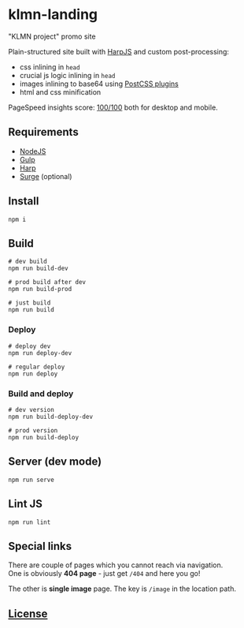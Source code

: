 # klmn-landing

"KLMN project" promo site

Plain-structured site built with [HarpJS](http://harpjs.com/) and custom post-processing:  
- css inlining in `head`
- crucial js logic inlining in `head`
- images inlining to base64 using [PostCSS plugins](http://postcss.parts/)
- html and css minification

PageSpeed insights score: [100/100](https://developers.google.com/speed/pagespeed/insights/?url=klmn-promo.surge.sh) both for desktop and mobile.


## Requirements

- [NodeJS](https://nodejs.org/)
- [Gulp](http://gulpjs.com/)
- [Harp](http://harpjs.com/)
- [Surge](https://surge.sh/) (optional)


## Install

```
npm i
```


## Build

```
# dev build
npm run build-dev

# prod build after dev
npm run build-prod

# just build
npm run build
```

### Deploy

```
# deploy dev
npm run deploy-dev

# regular deploy
npm run deploy
```

### Build and deploy

```
# dev version
npm run build-deploy-dev

# prod version
npm run build-deploy
```


## Server (dev mode)

```
npm run serve
```


## Lint JS

```
npm run lint
```


## Special links

There are couple of pages which you cannot reach via navigation.  
One is obviously **404 page** - just get `/404` and here you go!

The other is **single image** page.
The key is `/image` in the location path.


## [License](LICENSE)
